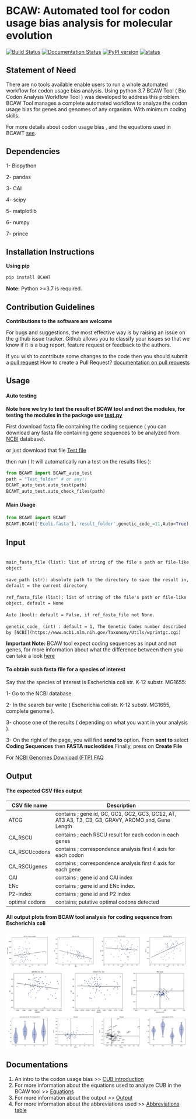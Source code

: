 # BCAW: Automated tool for codon usage bias analysis for molecular evolution

[![Build Status](https://travis-ci.org/AliYoussef96/BCAW-Tool.svg?branch=master)](https://travis-ci.org/AliYoussef96/BCAW-Tool)
[![Documentation Status](https://readthedocs.org/projects/bcaw-tools-documentation/badge/?version=latest)](https://bcaw-tools-documentation.readthedocs.io/en/latest/?badge=latest)
[![PyPI version](https://badge.fury.io/py/BCAWT.svg)](https://badge.fury.io/py/BCAWT)
[![status](http://joss.theoj.org/papers/5c17f813c2eca6b9d7c4ecf5d2ea97e9/status.svg)](http://joss.theoj.org/papers/5c17f813c2eca6b9d7c4ecf5d2ea97e9)


## Statement of Need

There are no tools available enable users to run a whole automated workflow for codon usage bias analysis. Using python 3.7 BCAW Tool ( Bio Codon Analysis Workflow Tool ) was developed to address this problem.
BCAW Tool manages a complete automated workflow to analyze the codon usage bias for genes and genomes of any organism. With minimum coding skills.


For more details about  codon usage bias , and the equations used in BCAWT [see](https://bcaw-tools-documentation.readthedocs.io/en/latest/intro.html).


## Dependencies

1- Biopython

2- pandas

3- CAI

4- scipy

5- matplotlib

6- numpy

7- prince

## Installation Instructions


**Using pip**

```python
pip install BCAWT
```

**Note:** Python >=3.7 is required.

## Contribution Guidelines

**Contributions to the software are welcome**

For bugs and suggestions, the most effective way is by raising an issue on the github issue tracker. 
Github allows you to classify your issues so that we know if it is a bug report, feature request or feedback to the authors.

If you wish to contribute some changes to the code then you should submit a [pull request](https://github.com/AliYoussef96/BCAW-Tool/pulls)
How to create a Pull Request? [documentation on pull requests](https://help.github.com/en/articles/about-pull-requests)

## Usage

#### Auto testing

**Note here we try to test the result of BCAW tool and not the modules, for testing the modules in the package use [test.py](https://github.com/AliYoussef96/BCAW-Tool/blob/master/tests/test.py)**

First download fasta file containing the coding sequence ( you can download any fasta file containing gene sequences to be analyzed from [NCBI](https://www.ncbi.nlm.nih.gov/) database).

or just download that file [Test file](https://github.com/AliYoussef96/BCAW-Tool/blob/master/tests/Ecoli.fasta)

then run ( It will automatically run a test on the results files ):

```python
from BCAWT import BCAWT_auto_test
path = "Test_folder" # or any!!
BCAWT_auto_test.auto_test(path)
BCAWT_auto_test.auto_check_files(path)
```

#### Main Usage

```python
from BCAWT import BCAWT
BCAWT.BCAW(['Ecoli.fasta'],'result_folder',genetic_code_=11,Auto=True)

```
## Input

```

main_fasta_file (list): list of string of the file's path or file-like object

save_path (str): absolute path to the directory to save the result in, default = the current directory

ref_fasta_file (list): list of string of the file's path or file-like object, default = None

Auto (bool): default = False, if ref_fasta_file not None.

genetic_code_ (int) : default = 1, The Genetic Codes number described by [NCBI](https://www.ncbi.nlm.nih.gov/Taxonomy/Utils/wprintgc.cgi)

```
**Important Note:** BCAW tool expect coding sequences as input and not genes, for more information about what the difference between them you can take a look [here](https://qr.ae/TWt2gE)

#### To obtain such fasta file for a species of interest

Say that the species of interest is Escherichia coli str. K-12 substr. MG1655: 

1- Go to the NCBI database.

2- In the search bar write ( Escherichia coli str. K-12 substr. MG1655, complete genome ).

3- choose one of the results ( depending on what you want in your analysis ).

3- On the right of the page, you will find **send to** option. From **sent to** select **Coding Sequences** then **FASTA nucleotides** Finally, press on **Create File**

For [NCBI Genomes Download (FTP) FAQ](https://www.ncbi.nlm.nih.gov/genome/doc/ftpfaq/)

## Output

#### The expected CSV files output

|CSV file name|Description|
|------------|-----------|
| ATCG | contains ; gene id, GC, GC1, GC2, GC3, GC12, AT, AT3    A3, T3, C3, G3, GRAVY, AROMO and, Gene Length |
| CA_RSCU | contains ; each RSCU result for each codon in each genes |
| CA_RSCUcodons | contains ; correspondence analysis first 4 axis for each codon |
| CA_RSCUgenes | contains ; correspondence analysis first 4 axis for each gene |
| CAI | contains ; gene id and CAI index |
| ENc | contains ; gene id and ENc index. |
| P2-index | contains ; gene id and P2 index |
| optimal codons | contains; putative optimal codons detected |


#### All output plots from BCAW tool analysis for coding sequence from Escherichia coli

![Fig 1](https://github.com/AliYoussef96/BCAW-Tool/blob/master/Plots/All%20plots.jpg)


## Documentations

1. An intro to the codon usage bias >> [CUB introduction](https://bcaw-tools-documentation.readthedocs.io/en/latest/intro.html)
2. For more information about the equations used to analyze CUB in the BCAW tool >> [Equations](https://bcaw-tools-documentation.readthedocs.io/en/latest/intro.html#equations-used-for-codon-usage-bias-analysis)
3. For more information about the output >> [Output](https://bcaw-tools-documentation.readthedocs.io/en/latest/Table_output.html)
4. For more information about the abbreviations used >> [Abbreviations table](https://github.com/AliYoussef96/BCAW-Tool/blob/master/Abbreviations.md)

